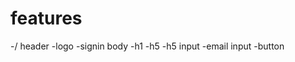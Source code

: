 # features
-/
header
  -logo 
  -signin
body
  -h1
  -h5
  -h5
  input
     -email input
     -button